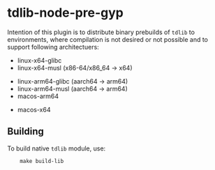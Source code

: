 # tdlib-node-pre-gyp

Intention of this plugin is to distribute binary prebuilds of `tdlib` to environments, where compilation is not desired
or not possible and to support following architectuers:

 - linux-x64-glibc
 - linux-x64-musl (x86-64/x86_64 -> x64)
 + linux-arm64-glibc (aarch64 -> arm64)
 + linux-arm64-musl (aarch64 -> arm64)
 + macos-arm64
 - macos-x64

## Building

To build native `tdlib` module, use:
```
	make build-lib
```
